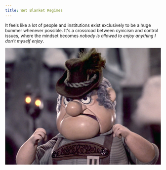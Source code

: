 ```yaml
---
title: Wet Blanket Regimes
---
```


It feels like a lot of people and institutions exist exclusively to be a huge bummer whenever possible. It's a crossroad between cynicism and control issues, where the mindset becomes *nobody is allowed to enjoy anything I don't myself enjoy*.

<img src="../assets/Bmmb.jpg">

